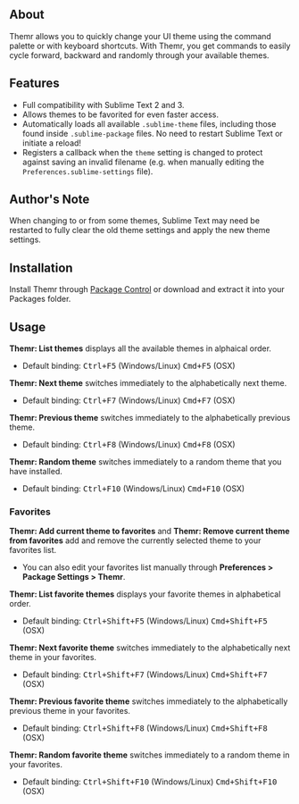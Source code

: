 ## About
Themr allows you to quickly change your UI theme using the command palette or with keyboard shortcuts. With Themr, you get commands to easily cycle forward, backward and randomly through your available themes.

## Features
* Full compatibility with Sublime Text 2 and 3.
* Allows themes to be favorited for even faster access.
* Automatically loads all available `.sublime-theme` files, including those found inside `.sublime-package` files. No need to restart Sublime Text or initiate a reload!
* Registers a callback when the `theme` setting is changed to protect against saving an invalid filename (e.g. when manually editing the `Preferences.sublime-settings` file).

## Author's Note
When changing to or from some themes, Sublime Text may need be restarted to fully clear the old theme settings and apply the new theme settings.

## Installation
Install Themr through [Package Control](http://wbond.net/sublime_packages/package_control) or download and extract it into your Packages folder.

## Usage

**Themr: List themes** displays all the available themes in alphaical order.

* Default binding: <kbd>Ctrl+F5</kbd> (Windows/Linux) <kbd>Cmd+F5</kbd> (OSX)

**Themr: Next theme** switches immediately to the alphabetically next theme.

* Default binding: <kbd>Ctrl+F7</kbd> (Windows/Linux) <kbd>Cmd+F7</kbd> (OSX)

**Themr: Previous theme** switches immediately to the alphabetically previous theme.

* Default binding: <kbd>Ctrl+F8</kbd> (Windows/Linux) <kbd>Cmd+F8</kbd> (OSX)

**Themr: Random theme** switches immediately to a random theme that you have installed.

* Default binding: <kbd>Ctrl+F10</kbd> (Windows/Linux) <kbd>Cmd+F10</kbd> (OSX)

### Favorites

**Themr: Add current theme to favorites** and **Themr: Remove current theme from favorites** add and remove the currently selected theme to your favorites list.

* You can also edit your favorites list manually through **Preferences > Package Settings > Themr**.

**Themr: List favorite themes** displays your favorite themes in alphabetical order.

* Default binding: <kbd>Ctrl+Shift+F5</kbd> (Windows/Linux) <kbd>Cmd+Shift+F5</kbd> (OSX)

**Themr: Next favorite theme** switches immediately to the alphabetically next theme in your favorites.

* Default binding: <kbd>Ctrl+Shift+F7</kbd> (Windows/Linux) <kbd>Cmd+Shift+F7</kbd> (OSX)

**Themr: Previous favorite theme** switches immediately to the alphabetically previous theme in your favorites.

* Default binding: <kbd>Ctrl+Shift+F8</kbd> (Windows/Linux) <kbd>Cmd+Shift+F8</kbd> (OSX)

**Themr: Random favorite theme** switches immediately to a random theme in your favorites.

* Default binding: <kbd>Ctrl+Shift+F10</kbd> (Windows/Linux) <kbd>Cmd+Shift+F10</kbd> (OSX)
